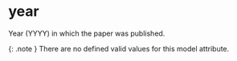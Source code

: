 # year
Year (YYYY) in which the paper was published.


{: .note }
There are no defined valid values for this model attribute.
